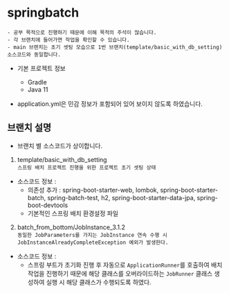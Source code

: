 # springbatch
```
- 공부 목적으로 진행하기 때문에 이해 목적의 주석이 많습니다.
- 각 브랜치에 들어가면 작업을 확인할 수 있습니다.
- main 브랜치는 초기 셋팅 모습으로 1번 브랜치(template/basic_with_db_setting) 소스코드와 동일합니다.
```

- 기본 프로젝트 정보
  - Gradle
  - Java 11

- application.yml은 민감 정보가 포함되어 있어 보이지 않도록 하였습니다.

## 브랜치 설명
- 브랜치 별 소스코드가 상이합니다.<br>
1. template/basic_with_db_setting<br>
`스프링 배치 프로젝트 진행을 위한 프로젝트 초기 셋팅 상태`
- 소스코드 정보 :
  - 의존성 추가 : spring-boot-starter-web, lombok, spring-boot-starter-batch, spring-batch-test, h2, spring-boot-starter-data-jpa, spring-boot-devtools
  - 기본적인 스프링 배치 환경설정 파일
2. batch_from_bottom/JobInstance_3.1.2<br>
`동일한 JobParameters를 가지는 JobInstance 연속 수행 시 JobInstanceAlreadyCompleteException 예외가 발생한다.`
- 소스코드 정보 :
  - 스프링 부트가 초기화 진행 후 자동으로 `ApplicationRunner`를 호출하여 배치 작업을 진행하기 때문에 해당 클래스를 오버라이드하는 `JobRunner` 클래스 생성하여 실행 시 해당 클래스가 수행되도록 하였다.
